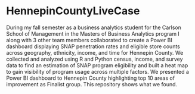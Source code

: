 # HennepinCountyLiveCase

During my fall semester as a business analytics student for the Carlson School of Management in the Masters of Business Analytics program
I along with 3 other team members collaborated to create a Power BI dashboard displaying SNAP penetration rates and eligible 
store counts across geography, ethnicity, income, and time for Hennepin County. We collected and analyzed using R and Python census, income, and survey 
data to find an estimation of SNAP program eligibility and built a heat map to gain visibility of program usage across multiple factors. We presented a Power BI 
dashboard to Hennepin County highlighting top 10 areas of improvement as Finalist group.  This repository shows what we found.   

